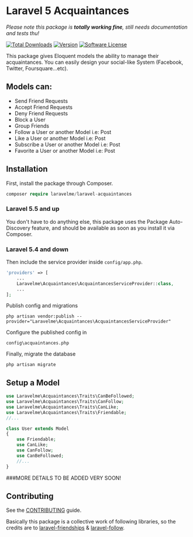 # Laravel 5 Acquaintances

_Please note this package is **totally working fine**, still needs documentation and tests thu!_

 [![Total Downloads](https://img.shields.io/packagist/dt/laravelme/laravel-acquaintances.svg?style=flat)](https://packagist.org/packages/laravelme/laravel-acquaintance) [![Version](https://img.shields.io/packagist/v/laravelme/laravel-acquaintances.svg?style=flat)](https://packagist.org/packages/laravelme/laravel-acquaintance) [![Software License](https://img.shields.io/badge/license-MIT-brightgreen.svg?style=flat)](LICENSE)


This package gives Eloquent models the ability to manage their acquaintances.
You can easily design your social-like System (Facebook, Twitter, Foursquare...etc).

## Models can:
- Send Friend Requests
- Accept Friend Requests
- Deny Friend Requests
- Block a User
- Group Friends
- Follow a User or another Model i.e: Post
- Like a User or another Model i.e: Post
- Subscribe a User or another Model i.e: Post
- Favorite a User or another Model i.e: Post

## Installation

First, install the package through Composer.

```php
composer require laravelme/laravel-acquaintances
```

### Laravel 5.5 and up

You don't have to do anything else, this package uses the Package Auto-Discovery feature, and should be available as soon as you install it via Composer.

### Laravel 5.4 and down

Then include the service provider inside `config/app.php`.

```php
'providers' => [
    ...
    Laravelme\Acquaintances\AcquaintancesServiceProvider::class,
    ...
];
```

Publish config and migrations

```
php artisan vendor:publish --provider="Laravelme\Acquaintances\AcquaintancesServiceProvider"
```
Configure the published config in
```
config\acquaintances.php
```
Finally, migrate the database
```
php artisan migrate
```

## Setup a Model
```php
use Laravelme\Acquaintances\Traits\CanBeFollowed;
use Laravelme\Acquaintances\Traits\CanFollow;
use Laravelme\Acquaintances\Traits\CanLike;
use Laravelme\Acquaintances\Traits\Friendable;
//...

class User extends Model
{
    use Friendable;
    use CanLike;
    use CanFollow;
    use CanBeFollowed;
    //...
}
```

###MORE DETAILS TO BE ADDED VERY SOON!

## Contributing
See the [CONTRIBUTING](CONTRIBUTING.md) guide.

Basically this package is a collective work of following libraries, so the credits are to [laravel-friendships](https://github.com/hootlex/laravel-friendships)
& [laravel-follow](https://github.com/overtrue/laravel-follow).
